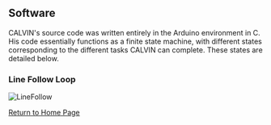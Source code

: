 ## Software

CALVIN's source code was written entirely in the Arduino environment in C. His code essentially functions as a finite state machine, with different states corresponding to the different tasks CALVIN can complete. These states are detailed below.

### Line Follow Loop

![LineFollow](index/Line_Follow_Flow.png)


[Return to Home Page](index.md)
